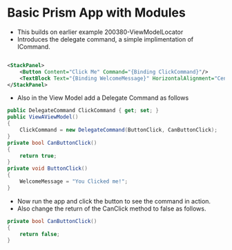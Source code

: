 # Basic Prism App with Modules
- This builds on earlier example 200380-ViewModelLocator
- Introduces the delegate command, a simple implimentation of ICommand.

```xml

<StackPanel>
    <Button Content="Click Me" Command="{Binding ClickCommand}"/>
    <TextBlock Text="{Binding WelcomeMessage}" HorizontalAlignment="Center" VerticalAlignment="Center" FontSize="50" />
</StackPanel>


```

- Also in the View Model add a Delegate Command as follows

```cs
public DelegateCommand ClickCommand { get; set; }
public ViewAViewModel()
{
    ClickCommand = new DelegateCommand(ButtonClick, CanButtonClick);
}
private bool CanButtonClick()
{
    return true;
}
private void ButtonClick()
{
    WelcomeMessage = "You Clicked me!";
}
```

- Now run the app and click the button to see the command in action.
- Also change the return of the CanClick method to false as follows.
```cs
private bool CanButtonClick()
{
    return false;
}
```